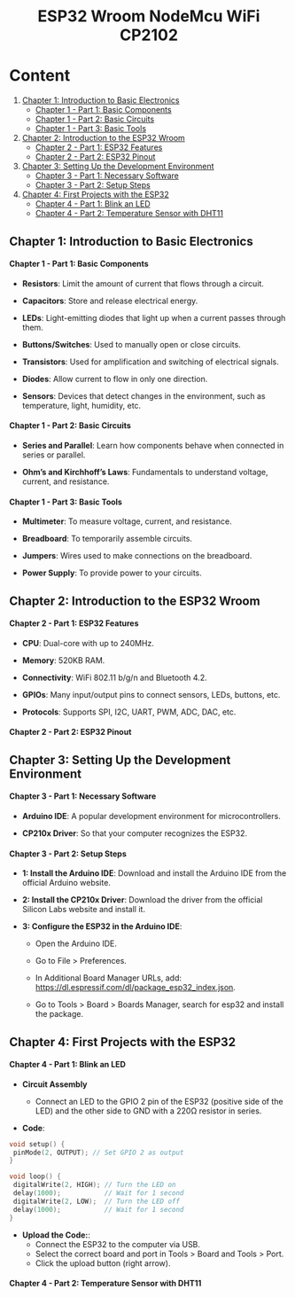 <h1 align="center"> ESP32 Wroom NodeMcu WiFi CP2102 </h1>

# Content

1. [Chapter 1: Introduction to Basic Electronics](#chapter1)
    - [Chapter 1 - Part 1: Basic Components](#chapter1part1)
    - [Chapter 1 - Part 2: Basic Circuits](#chapter1part2)
    - [Chapter 1 - Part 3: Basic Tools](#chapter1part3)
2. [Chapter 2: Introduction to the ESP32 Wroom](#chapter2)
    - [Chapter 2 - Part 1: ESP32 Features](#chapter2part1)
    - [Chapter 2 - Part 2: ESP32 Pinout](#chapter2part2)
3. [Chapter 3: Setting Up the Development Environment](#chapter3)
    - [Chapter 3 - Part 1: Necessary Software](#chapter3part1)
    - [Chapter 3 - Part 2: Setup Steps](#chapter3part2)
4. [Chapter 4: First Projects with the ESP32](#chapter4)
    - [Chapter 4 - Part 1: Blink an LED](#chapter4part1)
    - [Chapter 4 - Part 2: Temperature Sensor with DHT11](#chapter4part2)


## <a name="chapter1"></a>Chapter 1: Introduction to Basic Electronics

#### <a name="chapter1part1"></a>Chapter 1 - Part 1: Basic Components

- **Resistors**: Limit the amount of current that flows through a circuit.

- **Capacitors**: Store and release electrical energy.

- **LEDs**: Light-emitting diodes that light up when a current passes through them.

- **Buttons/Switches**: Used to manually open or close circuits.

- **Transistors**: Used for amplification and switching of electrical signals.

- **Diodes**: Allow current to flow in only one direction.

- **Sensors**: Devices that detect changes in the environment, such as temperature, light, humidity, etc.

#### <a name="chapter1part2"></a>Chapter 1 - Part 2: Basic Circuits

- **Series and Parallel**: Learn how components behave when connected in series or parallel.

- **Ohm’s and Kirchhoff’s Laws**: Fundamentals to understand voltage, current, and resistance.

#### <a name="chapter1part3"></a>Chapter 1 - Part 3: Basic Tools

- **Multimeter**: To measure voltage, current, and resistance.

- **Breadboard**: To temporarily assemble circuits.

- **Jumpers**: Wires used to make connections on the breadboard.

- **Power Supply**: To provide power to your circuits.

## <a name="chapter2"></a>Chapter 2: Introduction to the ESP32 Wroom

#### <a name="chapter2part1"></a>Chapter 2 - Part 1: ESP32 Features

- **CPU**: Dual-core with up to 240MHz.

- **Memory**: 520KB RAM.

- **Connectivity**: WiFi 802.11 b/g/n and Bluetooth 4.2.

- **GPIOs**: Many input/output pins to connect sensors, LEDs, buttons, etc.

- **Protocols**: Supports SPI, I2C, UART, PWM, ADC, DAC, etc.

#### <a name="chapter2part2"></a>Chapter 2 - Part 2: ESP32 Pinout

## <a name="chapter3"></a>Chapter 3: Setting Up the Development Environment

#### <a name="chapter3part1"></a>Chapter 3 - Part 1: Necessary Software

- **Arduino IDE**: A popular development environment for microcontrollers.

- **CP210x Driver**: So that your computer recognizes the ESP32.

#### <a name="chapter3part2"></a>Chapter 3 - Part 2: Setup Steps

- **1: Install the Arduino IDE**: Download and install the Arduino IDE from the official Arduino website.

- **2: Install the CP210x Driver**: Download the driver from the official Silicon Labs website and install it.

- **3: Configure the ESP32 in the Arduino IDE**:

  - Open the Arduino IDE.

  - Go to File > Preferences.

  - In Additional Board Manager URLs, add: https://dl.espressif.com/dl/package_esp32_index.json.

  - Go to Tools > Board > Boards Manager, search for esp32 and install the package.

## <a name="chapter4"></a>Chapter 4: First Projects with the ESP32

#### <a name="chapter4part1"></a>Chapter 4 - Part 1: Blink an LED

- **Circuit Assembly**
  - Connect an LED to the GPIO 2 pin of the ESP32 (positive side of the LED) and the other side to GND with a 220Ω resistor in series.
 
- **Code**:

 ```cpp
void setup() {
  pinMode(2, OUTPUT); // Set GPIO 2 as output
}

void loop() {
  digitalWrite(2, HIGH); // Turn the LED on
  delay(1000);           // Wait for 1 second
  digitalWrite(2, LOW);  // Turn the LED off
  delay(1000);           // Wait for 1 second
}
```

- **Upload the Code:**:
  - Connect the ESP32 to the computer via USB.
  - Select the correct board and port in Tools > Board and Tools > Port.
  - Click the upload button (right arrow).

#### <a name="chapter4part2"></a>Chapter 4 - Part 2: Temperature Sensor with DHT11
